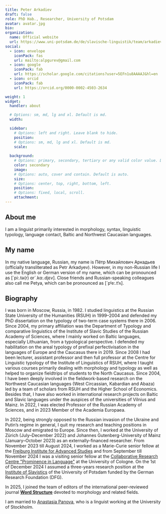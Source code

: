 ```yaml
---
title: Peter Arkadiev
draft: false
role: PhD Hab., Researcher, University of Potsdam
avatar: avatar.jpg
bio: 
organization:
  name: Official website
  url: https://www.uni-potsdam.de/de/slavische-linguistik/team/arkadiev
social:
  - icon: envelope
    iconPack: fas
    url: mailto:alpgurev@gmail.com
  - icon: google
    iconPack: fab
    url: https://scholar.google.com/citations?user=5EFn1u8AAAAJ&hl=en
  - icon: orcid
    iconPack: fab
    url: https://orcid.org/0000-0002-4503-2634

weight: 1
widget:
  handler: about

  # Options: sm, md, lg and xl. Default is md.
  width:

  sidebar:
    # Options: left and right. Leave blank to hide.
    position:
    # Options: sm, md, lg and xl. Default is md.
    scale:
  
  background:
    # Options: primary, secondary, tertiary or any valid color value. Default is primary.
    color: secondary
    image:
    # Options: auto, cover and contain. Default is auto.
    size:
    # Options: center, top, right, bottom, left.
    position:
    # Options: fixed, local, scroll.
    attachment: 
---
```


## About me

I am a linguist primarily interested in morphology, syntax, linguistic typology, language contact, Baltic and Northwest Caucasian languages.

## My name

In my native language, Russian, my name is Пётр Михайлович Аркадьев (officially transliterated as Petr Arkadyev). However, in my non-Russian life I use the English or German version of my name, which can be pronounced as [´pi:.tə(r) ɑr´.kɑ:.djɛv]. Close friends and Russian-speaking colleagues also call me Petya, which can be pronounced as [´pʲe:.tʲʌ].

## Biography 

I was born in Moscow, Russia, in 1982. I studied linguistics at the Russian State University of the Humanities (RSUH) in 1999–2004 and defended my PhD dissertation on the typology of two-term case systems there in 2006. Since 2004, my primary affiliation was the Department of Typology and comparative linguistics of the Institute of Slavic Studies of the Russian Academy of Sciences, where I mainly worked on Baltic languages, especially Lithuanian, from a typological perspective. I defended my habilitation on the areal typology of prefixal perfectivisation in the languages of Europe and the Caucasus there in 2019. Since 2008 I had been lecturer, assistant professor and then full professor at the Centre for Linguistic typology of the Institute of Linguistics of RSUH, where I taught various courses primarily dealing with morphology and typology as well as helped to organize fieldtrips of students to the North Caucasus. Since 2004, I have been deeply involved in the fieldwork-based research on the Northwest Caucasian languages (West Circassian, Kabardian and Abaza) led by a team of scholars from RSUH and the Higher School of Economics. Besides that, I have also worked in international research projects on Baltic and Slavic languages under the auspices of the universities of Vilnius and Mainz. In 2022, I was elected Professor of the Russian Academy of Sciences, and in 2023 Member of the Academia Europaea.

In 2022, being strongly opposed to the Russian invasion of the Ukraine and Putin’s regime in general, I quit my research and teaching positions in Moscow and emigrated to Europe. Since then, I worked at the University of Zürich (July–December 2022) and Johannes Gutenberg-University of Mainz (January–October 2023) as an externally-financed researcher. From November 2023 till August 2024, I worked as a Marie-Curie senior fellow at the [Freiburg Institute for Advanced Studies](https://www.frias.uni-freiburg.de/en/home) and from September till November 2024 I was a visiting senior fellow at the [Collaborative Research Centre "Prominence in Language"](https://sfb1252.uni-koeln.de/en/) at the University of Cologne. On the 1st of December 2024 I assumed a three-years research position at the [Institute of Slavistics](https://www.uni-potsdam.de/de/slavistik/) of the University of Potsdam funded by the German Research Foundation (DFG).

In 2025, I joined the team of editors of the international peer-reviewed journal [**Word Structure**](https://www.euppublishing.com/loi/word) devoted to morphology and related fields.

I am married to [Anastasia Panova](https://www.su.se/english/profiles/anpa7559-1.623680), who is a linguist working at the University of Stockholm.
